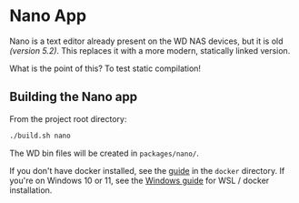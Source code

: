 # Nano App

Nano is a text editor already present on the WD NAS devices, but it is old *(version 5.2)*. This replaces it with a more modern, statically linked version.

What is the point of this? To test static compilation!

## Building the Nano app

From the project root directory:

```bash
./build.sh nano
```

The WD bin files will be created in `packages/nano/`.

If you don't have docker installed, see the [guide](../../docker/README.md) in the `docker` directory. If you're on Windows 10 or 11, see the [Windows guide](../../docker/WINDOWS.md) for WSL / docker installation.